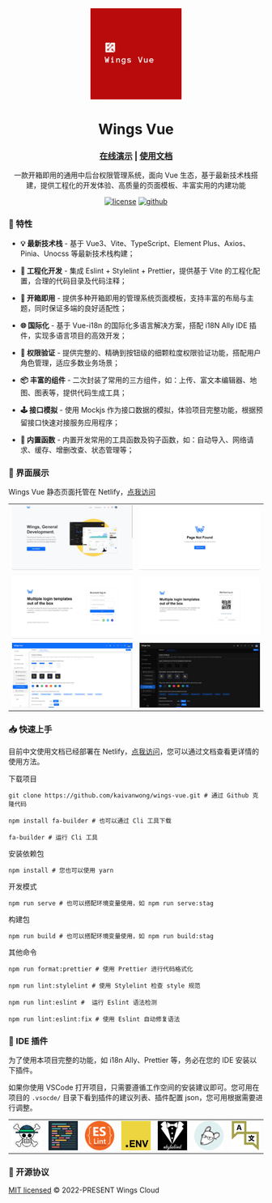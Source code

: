 <div align="center">
  <a href="https://github.com/wingscloud/wings-vue" target="_blank">
    <img width="180" src="./src/assets/svgs/logo.svg"/>
  </a>
</div>

<div align="center">
  <h1>Wings Vue</h1>
	<h3><a href="https://wings-vue.netlify.app">在线演示</a> | <a href="https://wings-vue-docs.netlify.app">使用文档</a></h3>	
  <div>
  
  一款开箱即用的通用中后台权限管理系统，面向 Vue 生态，基于最新技术栈搭建，提供工程化的开发体验、高质量的页面模板、丰富实用的内建功能

  [![license](https://img.shields.io/github/license/wingscloud/wings-vue)](./LICENSE)
  [![github](https://img.shields.io/github/package-json/v/wingscloud/wings-vue)](https://github.com/wingscloud/wings-vue)

  </div>
</div>

### 🌈 特性

- **💡 最新技术栈** - 基于 Vue3、Vite、TypeScript、Element Plus、Axios、Pinia、Unocss 等最新技术栈构建；

- **🚀 工程化开发** - 集成 Eslint + Stylelint + Prettier，提供基于 Vite 的工程化配置，合理的代码目录及代码注释；

- **🎨 开箱即用** - 提供多种开箱即用的管理系统页面模板，支持丰富的布局与主题，同时保证多端的良好适配性；

- **🌐 国际化** - 基于 Vue-i18n 的国际化多语言解决方案，搭配 i18N Ally IDE 插件，实现多语言项目的高效开发；

- **🔑 权限验证** - 提供完整的、精确到按钮级的细颗粒度权限验证功能，搭配用户角色管理，适应多数业务场景；

- **📦 丰富的组件** - 二次封装了常用的三方组件，如：上传、富文本编辑器、地图、图表等，提供代码生成工具；

- **🕹️ 接口模拟** - 使用 Mockjs 作为接口数据的模拟，体验项目完整功能，根据预留接口快速对接服务应用程序；

- **🎯 内置函数** - 内置开发常用的工具函数及钩子函数，如：自动导入、网络请求、缓存、增删改查、状态管理等；

### 🌰 界面展示

Wings Vue 静态页面托管在 Netlify，[点我访问](https://wings-vue.netlify.app)

<table>
    <tr>
        <td><img width="100%" src="./.readme/page-home.jpg"></td>
        <td><img width="100%" src="./.readme/page-404.jpg"></td>
    </tr>
    <tr>
        <td><img width="100%" src="./.readme/page-login.jpg"></td>
        <td><img width="100%" src="./.readme/page-login-qrcode.jpg"></td>
    </tr>
    <tr>
        <td><img width="100%" src="./.readme/page-setting.jpg"></td>
        <td><img width="100%" src="./.readme/page-setting-dark.jpg"></td>
    </tr>
</table>

### 📥 快速上手

目前中文使用文档已经部署在 Netlify，[点我访问](https://wings-vue-docs.netlify.app)，您可以通过文档查看更详情的使用方法。

下载项目

```shell
git clone https://github.com/kaivanwong/wings-vue.git # 通过 Github 克隆代码

npm install fa-builder # 也可以通过 Cli 工具下载

fa-builder # 运行 Cli 工具
```

安装依赖包

```shell
npm install # 您也可以使用 yarn
```

开发模式

```shell
npm run serve # 也可以搭配环境变量使用，如 npm run serve:stag
```

构建包

```shell
npm run build # 也可以搭配环境变量使用，如 npm run build:stag
```

其他命令

```shell
npm run format:prettier # 使用 Prettier 进行代码格式化

npm run lint:stylelint # 使用 Stylelint 检查 style 规范

npm run lint:eslint #  运行 Eslint 语法检测

npm run lint:eslint:fix # 使用 Eslint 自动修复语法
```

### 🧩 IDE 插件

为了使用本项目完整的功能，如 i18n Ally、Prettier 等，务必在您的 IDE 安装以下插件。

如果你使用 VSCode 打开项目，只需要遵循工作空间的安装建议即可。您可用在项目的 `.vsocde/` 目录下看到插件的建议列表、插件配置 json，您可用根据需要进行调整。

<table>
  <tr>
    <td><img width="90" src="./.readme/vscode-plugin-volar.png"></td>
    <td><img width="90" src="./.readme/vscode-plugin-prettier.png"></td>
    <td><img width="90" src="./.readme/vscode-plugin-eslint.png"></td>
    <td><img width="90" src="./.readme/vscode-plugin-dot-env.png"></td>
    <td><img width="90" src="./.readme/vscode-plugin-stylelint.png"></td>
    <td><img width="90" src="./.readme/vscode-plugin-editor-config.png"></td>
    <td><img width="90" src="./.readme/vscode-plugin-i18n-ally.png"></td>
  </tr>
</table>

### 🧣 开源协议

[MIT licensed](./LICENSE) © 2022-PRESENT Wings Cloud

